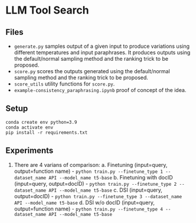 # LLM Tool Search

## Files
- `generate.py` samples output of a given input to produce variations using different temperatures and input paraphrases. It produces outputs using the default/normal sampling method and the ranking trick to be proposed.
- `score.py` scores the outputs generated using the default/normal sampling method and the ranking trick to be proposed.
- `score_utils` utility functions for `score.py`.
- `example-consistency_paraphrasing.ipynb` proof of concept of the idea.

## Setup
```
conda create env python=3.9
conda activate env
pip install -r requirements.txt
```
## Experiments
1. There are 4 varians of comparison:
    a. Finetuning (input=query, output=function name) - `python train.py --finetune_type 1 --dataset_name API --model_name t5-base`
    b. Finetuning with docID (input=query, output=docID) - `python train.py --finetune_type 2 --dataset_name API --model_name t5-base`
    c. DSI (input=query, output=docID) - `python train.py --finetune_type 3 --dataset_name API --model_name t5-base`
    d. DSI w/o docID (input=query, output=function name) - `python train.py --finetune_type 4 --dataset_name API --model_name t5-base`

